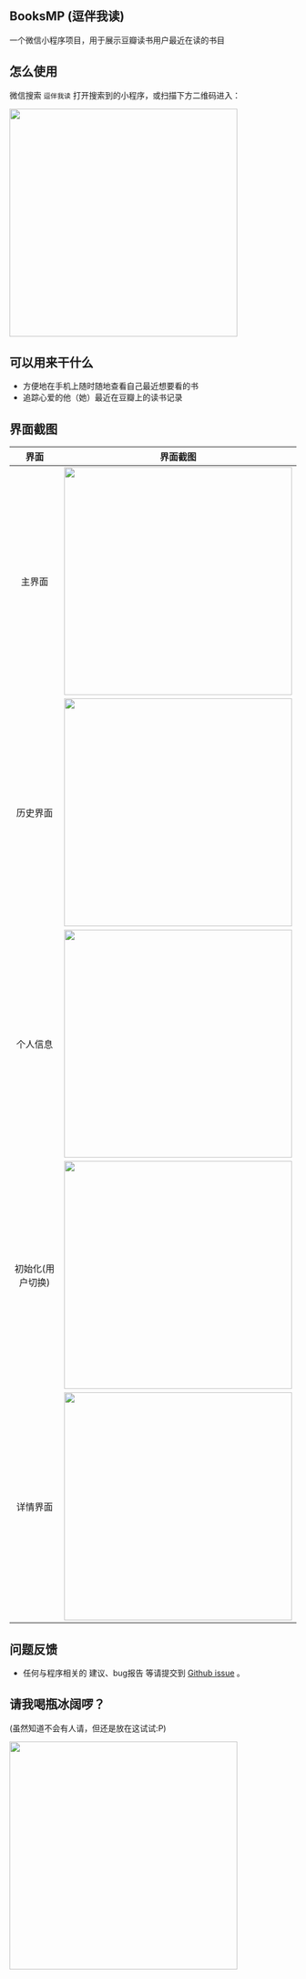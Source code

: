## BooksMP (逗伴我读)

一个微信小程序项目，用于展示豆瓣读书用户最近在读的书目

## 怎么使用

微信搜索 `逗伴我读` 打开搜索到的小程序，或扫描下方二维码进入：

<img src="examples/code.jpg" width="400">

## 可以用来干什么

- 方便地在手机上随时随地查看自己最近想要看的书
- 追踪心爱的他（她）最近在豆瓣上的读书记录

## 界面截图

界面 | 界面截图 
:----:|:--------:
主界面 | <img src="examples/home.jpg" width="400"> 
历史界面 | <img src="examples/history.jpg" width="400">
个人信息 | <img src="examples/profile.jpg" width="400">
初始化(用户切换) | <img src="examples/init.jpg" width="400">
详情界面 | <img src="examples/detail.jpg" width="400"> 

## 问题反馈

- 任何与程序相关的 建议、bug报告 等请提交到 [Github issue](https://github.com/hardo/BooksMP/issues) 。

## 请我喝瓶冰阔啰？

(虽然知道不会有人请，但还是放在这试试:P)

<img src="examples/donate.jpg" width="400">
